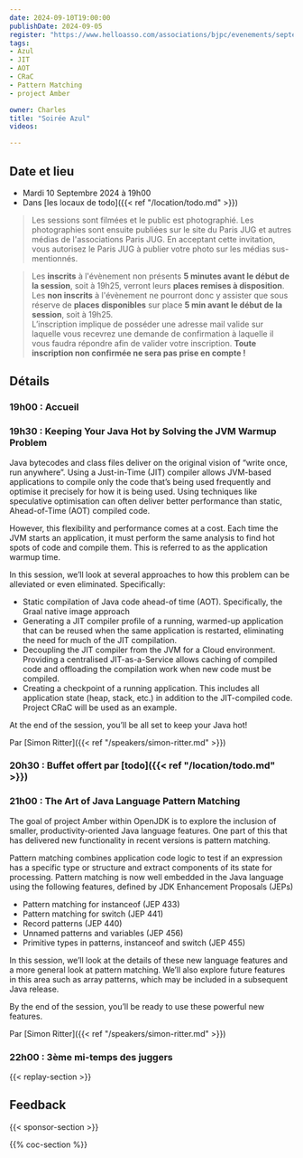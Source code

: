 ```yaml
---
date: 2024-09-10T19:00:00
publishDate: 2024-09-05
register: "https://www.helloasso.com/associations/bjpc/evenements/septembre-2024/widget"
tags:
- Azul
- JIT
- AOT
- CRaC
- Pattern Matching
- project Amber

owner: Charles
title: "Soirée Azul"
videos:

---
```


## Date et lieu

* Mardi 10 Septembre 2024 à 19h00
* Dans [les locaux de todo]({{< ref "/location/todo.md" >}})

> Les sessions sont filmées et le public est photographié. Les photographies sont ensuite publiées sur le site du Paris JUG et autres médias de l'associations Paris JUG. En acceptant cette invitation, vous autorisez le Paris JUG à publier votre photo sur les médias sus-mentionnés.

> Les **inscrits** à l'évènement non présents **5 minutes avant le début de la session**, soit à 19h25, verront leurs **places remises à disposition**.  
Les **non inscrits** à l'évènement ne pourront donc y assister que sous réserve de **places disponibles** sur place **5 min avant le début de la session**, soit à 19h25.  
L’inscription implique de posséder une adresse mail valide sur laquelle vous recevrez une demande de confirmation à laquelle il vous faudra répondre afin de valider votre inscription.
**Toute inscription non confirmée ne sera pas prise en compte !**

## Détails

### 19h00 : Accueil


### 19h30 : Keeping Your Java Hot by Solving the JVM Warmup Problem

Java bytecodes and class files deliver on the original vision of “write once, run anywhere”. Using a Just-in-Time (JIT) compiler allows JVM-based applications to compile only the code that’s being used frequently and optimise it precisely for how it is being used. Using techniques like speculative optimisation can often deliver better performance than static, Ahead-of-Time (AOT) compiled code.

However, this flexibility and performance comes at a cost. Each time the JVM starts an application, it must perform the same analysis to find hot spots of code and compile them. This is referred to as the application warmup time.

In this session, we’ll look at several approaches to how this problem can be alleviated or even eliminated. Specifically:

* Static compilation of Java code ahead-of time (AOT). Specifically, the Graal native image approach
* Generating a JIT compiler profile of a running, warmed-up application that can be reused when the same application is restarted, eliminating the need for much of the JIT compilation.
* Decoupling the JIT compiler from the JVM for a Cloud environment. Providing a centralised JIT-as-a-Service allows caching of compiled code and offloading the compilation work when new code must be compiled.
* Creating a checkpoint of a running application. This includes all application state (heap, stack, etc.) in addition to the JIT-compiled code. Project CRaC will be used as an example.

At the end of the session, you’ll be all set to keep your Java hot!

Par [Simon Ritter]({{< ref "/speakers/simon-ritter.md" >}})


### 20h30 : Buffet offert par [todo]({{< ref "/location/todo.md" >}})

<!--
[{{< figure src="/img/sponsors/2024/octo.svg" alt="octo" class="sponsor-svg-logo" width="250" >}}]({{< ref "/location/octo.md" >}}) 
-->

### 21h00 : The Art of Java Language Pattern Matching

The goal of project Amber within OpenJDK is to explore the inclusion of smaller, productivity-oriented Java language features. One part of this that has delivered new functionality in recent versions is pattern matching.

Pattern matching combines application code logic to test if an expression has a specific type or structure and extract components of its state for processing.
Pattern matching is now well embedded in the Java language using the following features, defined by JDK Enhancement Proposals (JEPs)

* Pattern matching for instanceof (JEP 433)
* Pattern matching for switch (JEP 441)
* Record patterns (JEP 440)
* Unnamed patterns and variables (JEP 456)
* Primitive types in patterns, instanceof and switch (JEP 455)

In this session, we’ll look at the details of these new language features and a more general look at pattern matching. We’ll also explore future features in this area such as array patterns, which may be included in a subsequent Java release.

By the end of the session, you’ll be ready to use these powerful new features.

Par [Simon Ritter]({{< ref "/speakers/simon-ritter.md" >}})

### 22h00 : 3ème mi-temps des juggers

{{< replay-section >}}

## Feedback

{{< sponsor-section >}}

{{% coc-section %}}
